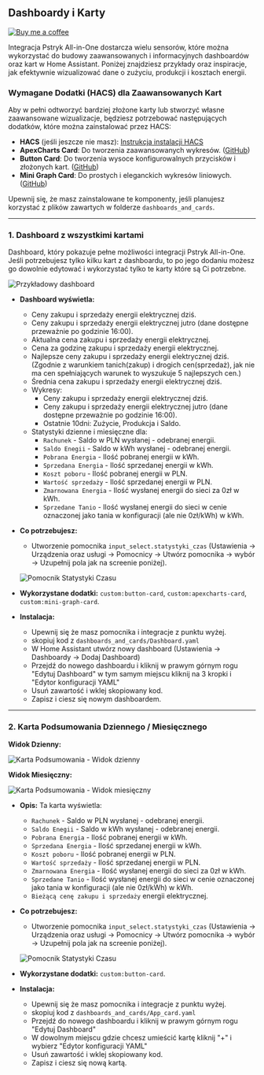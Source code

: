 ## Dashboardy i Karty
[![Buy me a coffee](https://img.buymeacoffee.com/button-api/?slug=kubass4&button_colour=FFDD00&font_colour=000000&font_family=Cookie&outline_colour=000000&coffee_colour=FFFFFF&text=Buy+me+a+coffee)](https://www.buymeacoffee.com/kubass4)

Integracja Pstryk All-in-One dostarcza wielu sensorów, które można wykorzystać do budowy zaawansowanych i informacyjnych dashboardów oraz kart w Home Assistant. Poniżej znajdziesz przykłady oraz inspiracje, jak efektywnie wizualizować dane o zużyciu, produkcji i kosztach energii.

### Wymagane Dodatki (HACS) dla Zaawansowanych Kart

Aby w pełni odtworzyć bardziej złożone karty lub stworzyć własne zaawansowane wizualizacje, będziesz potrzebować następujących dodatków, które można zainstalować przez HACS:

*   **HACS** (jeśli jeszcze nie masz): [Instrukcja instalacji HACS](https://hacs.xyz/)
*   **ApexCharts Card**: Do tworzenia zaawansowanych wykresów. ([GitHub](https://github.com/RomRider/apexcharts-card))
*   **Button Card**: Do tworzenia wysoce konfigurowalnych przycisków i złożonych kart. ([GitHub](https://github.com/custom-cards/button-card))
*   **Mini Graph Card**: Do prostych i eleganckich wykresów liniowych. ([GitHub](https://github.com/kalkih/mini-graph-card))

Upewnij się, że masz zainstalowane te komponenty, jeśli planujesz korzystać z plików zawartych w folderze `dashboards_and_cards`.

---

### 1. Dashboard z wszystkimi kartami

Dashboard, który pokazuje pełne możliwości integracji Pstryk All-in-One. Jeśli potrzebujesz tylko kilku kart z dashboardu, to po jego dodaniu możesz go dowolnie edytować i wykorzystać tylko te karty które są Ci potrzebne.

![Przykładowy dashboard](images/dashboard_example.png)

*   **Dashboard wyświetla:** 
    *   Ceny zakupu i sprzedaży energii elektrycznej dziś.
    *   Ceny zakupu i sprzedaży energii elektrycznej jutro (dane dostępne przeważnie po godzinie 16:00).
    *   Aktualna cena zakupu i sprzedaży energii elektrycznej.
    *   Cena za godzinę zakupu i sprzedaży energii elektrycznej.
    *   Najlepsze ceny zakupu i sprzedaży energii elektrycznej dziś. (Zgodnie z warunkiem tanich(zakup) i drogich cen(sprzedaż), jak nie ma cen spełniających warunek to wyszukuje 5 najlepszych cen.)  
    *   Średnia cena zakupu i sprzedaży energii elektrycznej dziś.
    *   Wykresy:
        *   Ceny zakupu i sprzedaży energii elektrycznej dziś.
        *   Ceny zakupu i sprzedaży energii elektrycznej jutro (dane dostępne przeważnie po godzinie 16:00).
        *   Ostatnie 10dni: Zużycie, Produkcja i Saldo.
    *   Statystyki dzienne i miesięczne dla:
        *   `Rachunek` - Saldo w PLN wysłanej - odebranej energii.
        *   `Saldo Enegii` - Saldo w kWh wysłanej - odebranej energii.
        *   `Pobrana Energia` - Ilość pobranej energii w kWh.  
        *   `Sprzedana Energia` - Ilość sprzedanej energii w kWh.  
        *   `Koszt poboru` - Ilość pobranej energii w PLN.  
        *   `Wartość sprzedaży` - Ilość sprzedanej energii w PLN.
        *   `Zmarnowana Energia` - Ilość wysłanej energii do sieci za 0zł w kWh.  
        *   `Sprzedane Tanio` - Ilość wysłanej energii do sieci w cenie oznaczonej jako tania w konfiguracji (ale nie 0zł/kWh) w kWh.    

*   **Co potrzebujesz:**
    *   Utworzenie pomocnika `input_select.statystyki_czas` (Ustawienia -> Urządzenia oraz usługi -> Pomocnicy -> Utwórz pomocnika -> wybór -> Uzupełnij pola jak na screenie poniżej).
    
    ![Pomocnik Statystyki Czasu](images/helper.png)

*   **Wykorzystane dodatki:** `custom:button-card`, `custom:apexcharts-card`, `custom:mini-graph-card`.

*   **Instalacja:**
    *   Upewnij się że masz pomocnika i integracje z punktu wyżej.
    *   skopiuj kod z `dashboards_and_cards/Dashboard.yaml`
    *   W Home Assistant utwórz nowy dashboard (Ustawienia -> Dashboardy -> Dodaj Dashboard)
    *   Przejdź do nowego dashboardu i kliknij w prawym górnym rogu "Edytuj Dashboard" w tym samym miejscu kliknij na 3 kropki i "Edytor konfiguracji YAML"
    *   Usuń zawartość i wklej skopiowany kod.
    *   Zapisz i ciesz się nowym dashboardem.

---

### 2. Karta Podsumowania Dziennego / Miesięcznego

**Widok Dzienny:**

![Karta Podsumowania - Widok dzienny](images/daily_app.png)

**Widok Miesięczny:**

![Karta Podsumowania - Widok miesięczny](images/monthly_app.png)

*   **Opis:** Ta karta wyświetla:
    *   `Rachunek` - Saldo w PLN wysłanej - odebranej energii.
    *   `Saldo Enegii` - Saldo w kWh wysłanej - odebranej energii.
    *   `Pobrana Energia` - Ilość pobranej energii w kWh.  
    *   `Sprzedana Energia` - Ilość sprzedanej energii w kWh.  
    *   `Koszt poboru` - Ilość pobranej energii w PLN.  
    *   `Wartość sprzedaży` - Ilość sprzedanej energii w PLN.
    *   `Zmarnowana Energia` - Ilość wysłanej energii do sieci za 0zł w kWh.  
    *   `Sprzedane Tanio` - Ilość wysłanej energii do sieci w cenie oznaczonej jako tania w konfiguracji (ale nie 0zł/kWh) w kWh.    
    *   `Bieżącą cenę zakupu i sprzedaży` energii elektrycznej.

*   **Co potrzebujesz:**
    *   Utworzenie pomocnika `input_select.statystyki_czas` (Ustawienia -> Urządzenia oraz usługi -> Pomocnicy -> Utwórz pomocnika -> wybór -> Uzupełnij pola jak na screenie poniżej).

    ![Pomocnik Statystyki Czasu](images/helper.png)

*   **Wykorzystane dodatki:** `custom:button-card`.

*   **Instalacja:**
    *   Upewnij się że masz pomocnika i integracje z punktu wyżej.
    *   skopiuj kod z `dashboards_and_cards/App_card.yaml`
    *   Przejdź do nowego dashboardu i kliknij w prawym górnym rogu "Edytuj Dashboard"
    *   W dowolnym miejscu gdzie chcesz umieścić kartę kliknij "+" i wybierz "Edytor konfiguracji YAML"
    *   Usuń zawartość i wklej skopiowany kod.
    *   Zapisz i ciesz się nową kartą.